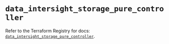 # `data_intersight_storage_pure_controller`

Refer to the Terraform Registry for docs: [`data_intersight_storage_pure_controller`](https://registry.terraform.io/providers/ciscodevnet/intersight/1.0.71/docs/data-sources/storage_pure_controller).
